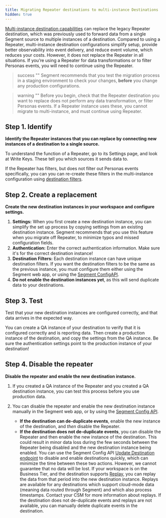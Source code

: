 ```yaml
---
title: Migrating Repeater destinations to multi-instance Destinations
hidden: true
---
```


[Multi-instance destination capabilities](/docs/connections/destinations/add-destination#connecting-one-source-to-multiple-instances-of-a-destination) can replace the legacy Repeater destination, which was previously used to forward data from a single Segment source to multiple instances of a destination.
Compared to using a Repeater, multi-instance destination configurations simplify setup, provide better observability into event delivery, and reduce event volume, which reduces your costs. However, it does not replace the Repeater in all situations. If you’re using a Repeater for data transformations or to filter Personas events, you will need to continue using the Repeater.

> success ""
> Segment recommends that you test the migration process in a staging environment to check your changes, **before** you change any production configurations.

> warning ""
> Before you begin, check that the Repeater destination you want to replace does not perform any data transformation, or filter Personas events. If a Repeater instance uses these, you cannot migrate to multi-instance, and must continue using Repeater.



## Step 1. Identify
**Identify the Repeater instances that you can replace by connecting new instances of a destination to a single source.**

To understand the function of a Repeater, go to its Settings page, and look at Write Keys. These tell you which sources it sends data to.

If the Repeater has filters, but does not filter out Personas events specifically, you can you can re-create these filters in the multi-instance configuration using [destination filters](/docs/connections/destinations/destination-filters/).

## Step 2. Create a replacement
**Create the new destination instances in your workspace and configure settings.**

1. **Settings:**
   When you first create a new destination instance, you can simplify the set up process by copying settings from an existing destination instance. Segment recommends that you use this feature when you migrate off Repeater, to minimize typos and missed configuration fields.
2. **Authentication:**
   Enter the correct authentication information. Make sure it's for the correct destination instance!
3. **Destination Filters:**
   Each destination instance can have unique destination filters. If you want the destination filters to be the same as the previous instance, you must configure them either using the Segment web app, or using the [Segment ConfigAPI](https://reference.segmentapis.com/#6c12fbe8-9f84-4a6c-848e-76a2325cb3c5).
4. **Do not enable the destination instances yet**, as this will send duplicate data to your destinations.

## Step 3. Test
Test that your new destination instances are configured correctly, and that data arrives in the expected way.

You can create a QA instance of your destination to verify that it is configured correctly and is reporting data. Then create a production instance of the destination, and copy the settings from the QA instance. Be sure the authentication settings point to the production instance of your destination!

## Step 4. Disable the repeater

**Disable the repeater and enable the new destination instance.**

1. If you created a QA instance of the Repeater and you created a QA destination instance, you can test this process before you use production data.


2. You can disable the repeater and enable the new destination instance manually in the Segment web app, or by using the [Segment Config API](/docs/config-api/).

   - **If the destination can de-duplicate events**, enable the new instance of the destination, and _then_ disable the Repeater.
   - **If the destination does not de-duplicate events**, you can disable the Repeater and then enable the new instance of the destination.
   This could result in minor data loss during the few seconds between the Repeater being disabled and the new destination instance being enabled. You can use the Segment Config API [Update Destination endpoint](https://reference.segmentapis.com/#f25d9ac1-3e20-4635-8687-26ed4153086d) to disable and enable destinations quickly, which can minimize the time between these two actions. However, we cannot guarantee that no data will be lost.
   If your workspace is on the Business Tier, and the destination supports [Replay](/docs/guides/what-is-replay/), you can replay the data from that period into the new destination instance. Replays are available for any destinations which support cloud-mode data (meaning data routed through Segment) and which also process timestamps. Contact your CSM for more information about replays. If the destination does not de-duplicate events and replays are not available, you can manually delete duplicate events in the destination.
